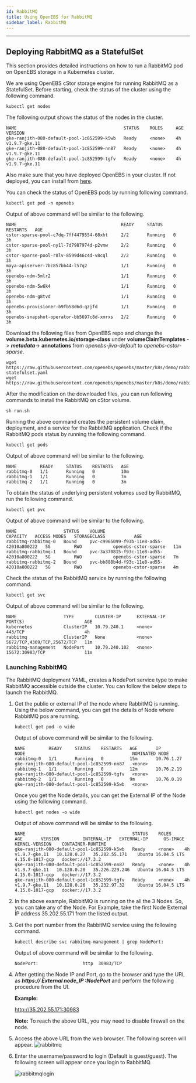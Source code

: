 ```yaml
---
id: RabbitMQ
title: Using OpenEBS for RabbitMQ
sidebar_label: RabbitMQ
---
```

------

## Deploying RabbitMQ as a StatefulSet

This section provides detailed instructions on how to run a RabbitMQ pod on OpenEBS storage in a Kubernetes cluster.

We are using OpenEBS cStor storage engine for running RabbitMQ as a StatefulSet. Before starting, check the status of the cluster using the following command. 

```
kubectl get nodes
```

The following output shows the status of the nodes in the cluster.

```
NAME                                         STATUS    ROLES     AGE       VERSION
gke-ranjith-080-default-pool-1c852599-k5wb   Ready     <none>    4h        v1.9.7-gke.11
gke-ranjith-080-default-pool-1c852599-nn87   Ready     <none>    4h        v1.9.7-gke.11
gke-ranjith-080-default-pool-1c852599-tgfv   Ready     <none>    4h        v1.9.7-gke.11
```

Also make sure that you have deployed OpenEBS in your cluster. If not deployed, you can install from [here](https://docs.openebs.io/docs/next/quickstartguide.html).

You can check the status of OpenEBS pods by running following command.

```
kubectl get pod -n openebs
```

Output of above command will be similar to the following.

```
NAME                                        READY     STATUS    RESTARTS   AGE
cstor-sparse-pool-c7dq-7ff4479554-68xht     2/2       Running   0          3h
cstor-sparse-pool-ny1l-7d7987974d-p2vmw     2/2       Running   0          3h
cstor-sparse-pool-r8lv-8599d46c4d-v8cql     2/2       Running   0          3h
maya-apiserver-7bc857bb44-l57q2             1/1       Running   0          3h
openebs-ndm-5mlr2                           1/1       Running   0          3h
openebs-ndm-5w6k4                           1/1       Running   0          3h
openebs-ndm-g8tvd                           1/1       Running   0          3h
openebs-provisioner-b9fb58d6d-qzjfd         1/1       Running   0          3h
openebs-snapshot-operator-bb5697c8d-xmrxs   2/2       Running   0          3h
```

Download the following files from OpenEBS repo and change the **volume.beta.kubernetes.io/storage-class** under **volumeClaimTemplates** -> ***metadata***-> **annotations** from *openebs-jiva-default* to *openebs-cstor-sparse*. 

```
wget https://raw.githubusercontent.com/openebs/openebs/master/k8s/demo/rabbitmq/rabbitmq-statefulset.yaml
wget https://raw.githubusercontent.com/openebs/openebs/master/k8s/demo/rabbitmq/run.sh
```

After the modification on the downloaded files, you can run following commands to install the RabbitMQ on cStor volume.

```
sh run.sh
```
Running the above command creates the persistent volume claim, deployment, and a service for the RabbitMQ application. Check if the RabbitMQ pods status by running the following command.

```
kubectl get pods 
```
Output of above command will be similar to the following.

```
NAME         READY     STATUS    RESTARTS   AGE
rabbitmq-0   1/1       Running   0          10m
rabbitmq-1   1/1       Running   0          7m
rabbitmq-2   1/1       Running   0          3m
```

To obtain the status of underlying persistent volumes used by RabbitMQ, run the following command.

```
kubectl get pvc
```
Output of above command will be similar to the following.

```
NAME                  STATUS    VOLUME                                     CAPACITY   ACCESS MODES   STORAGECLASS           AGE
rabbitmq-rabbitmq-0   Bound     pvc-c9965099-f93b-11e8-ad55-42010a800222   5G         RWO            openebs-cstor-sparse   11m
rabbitmq-rabbitmq-1   Bound     pvc-3a370815-f93c-11e8-ad55-42010a800222   5G         RWO            openebs-cstor-sparse   7m
rabbitmq-rabbitmq-2   Bound     pvc-bb888b4d-f93c-11e8-ad55-42010a800222   5G         RWO            openebs-cstor-sparse   4m
```

Check the status of the RabbitMQ service by running the following command.

```
kubectl get svc
```
Output of above command will be similar to the following.

```
NAME                  TYPE        CLUSTER-IP      EXTERNAL-IP   PORT(S)                       AGE
kubernetes            ClusterIP   10.79.240.1     <none>        443/TCP                       4h
rabbitmq              ClusterIP   None            <none>        5672/TCP,4369/TCP,25672/TCP   11m
rabbitmq-management   NodePort    10.79.240.102   <none>        15672:30983/TCP               11m
```

### Launching  RabbitMQ

The RabbitMQ deployment YAML, creates a NodePort service type to make RabbitMQ accessible outside the cluster. You can follow the below steps to launch the RabbitMQ.

1. Get the public or external IP of the node where RabbitMQ is running. Using the below command, you can get the details of Node where RabbitMQ pos are running.

   ```
   kubectl get pod -o wide
   ```

   Output of above command will be similar to the following.

   ```
   NAME         READY     STATUS    RESTARTS   AGE       IP           NODE                                         NOMINATED NODE
   rabbitmq-0   1/1       Running   0          15m       10.76.1.27   gke-ranjith-080-default-pool-1c852599-nn87   <none>
   rabbitmq-1   1/1       Running   0          12m       10.76.2.19   gke-ranjith-080-default-pool-1c852599-tgfv   <none>
   rabbitmq-2   1/1       Running   0          9m        10.76.0.19   gke-ranjith-080-default-pool-1c852599-k5wb   <none>
   ```

   Once you get the Node details, you can get the External IP of the Node using the following command.

   ```
   kubectl get nodes -o wide
   ```

   Output of above command will be similar to the following.

   ```
   NAME                                         STATUS    ROLES     AGE       VERSION         INTERNAL-IP   EXTERNAL-IP      OS-IMAGE             KERNEL-VERSION    CONTAINER-RUNTIME
   gke-ranjith-080-default-pool-1c852599-k5wb   Ready     <none>    4h        v1.9.7-gke.11   10.128.0.27   35.202.55.171    Ubuntu 16.04.5 LTS   4.15.0-1017-gcp   docker://17.3.2
   gke-ranjith-080-default-pool-1c852599-nn87   Ready     <none>    4h        v1.9.7-gke.11   10.128.0.28   35.226.229.246   Ubuntu 16.04.5 LTS   4.15.0-1017-gcp   docker://17.3.2
   gke-ranjith-080-default-pool-1c852599-tgfv   Ready     <none>    4h        v1.9.7-gke.11   10.128.0.26   35.232.97.32     Ubuntu 16.04.5 LTS   4.15.0-1017-gcp   docker://17.3.2
   ```

2. In the above example, RabbitMQ is running on the all the 3 Nodes. So, you can take any of the Node. For Example, take the first Node External IP address 35.202.55.171  from the listed output. 

2. Get the port number from the RabbitMQ service using the following command.

   ```
   kubectl describe svc rabbitmq-management | grep NodePort:
   ```

   Output of above command will be similar to the following.

   ```
   NodePort:                 http  30983/TCP
   ```

3. After getting the Node IP and Port, go to the browser and type the URL as **_https:// External node_IP :NodePort_** and perform the following procedure from the UI.

   **Example:**

   http://35.202.55.171:30983

   **Note:** To reach the above URL, you may need to disable firewall on the node.

4. Access the above URL from the web browser. The following screen will appear. 
  ![rabbitmq](assets/rabbitmqlogin.jpg)

5. Enter the username/password to login (Default is guest/guest). The following screen will appear once you login to RabbitMQ.

   ![rabbitmqlogin](assets/rabbitmqdashboard.jpg)


<!-- Hotjar Tracking Code for https://docs.openebs.io -->
<script>
   (function(h,o,t,j,a,r){
       h.hj=h.hj||function(){(h.hj.q=h.hj.q||[]).push(arguments)};
       h._hjSettings={hjid:785693,hjsv:6};
       a=o.getElementsByTagName('head')[0];
       r=o.createElement('script');r.async=1;
       r.src=t+h._hjSettings.hjid+j+h._hjSettings.hjsv;
       a.appendChild(r);
   })(window,document,'https://static.hotjar.com/c/hotjar-','.js?sv=');
</script>
